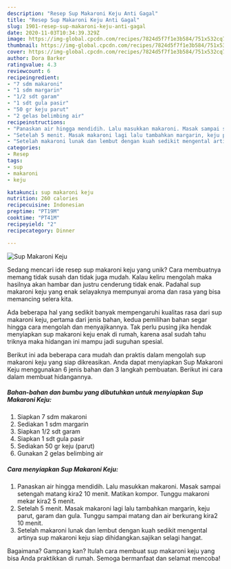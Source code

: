 ```yaml
---
description: "Resep Sup Makaroni Keju Anti Gagal"
title: "Resep Sup Makaroni Keju Anti Gagal"
slug: 1901-resep-sup-makaroni-keju-anti-gagal
date: 2020-11-03T10:34:39.329Z
image: https://img-global.cpcdn.com/recipes/7824d5f7f1e3b584/751x532cq70/sup-makaroni-keju-foto-resep-utama.jpg
thumbnail: https://img-global.cpcdn.com/recipes/7824d5f7f1e3b584/751x532cq70/sup-makaroni-keju-foto-resep-utama.jpg
cover: https://img-global.cpcdn.com/recipes/7824d5f7f1e3b584/751x532cq70/sup-makaroni-keju-foto-resep-utama.jpg
author: Dora Barker
ratingvalue: 4.3
reviewcount: 6
recipeingredient:
- "7 sdm makaroni"
- "1 sdm margarin"
- "1/2 sdt garam"
- "1 sdt gula pasir"
- "50 gr keju parut"
- "2 gelas belimbing air"
recipeinstructions:
- "Panaskan air hingga mendidih. Lalu masukkan makaroni. Masak sampai setengah matang kira2 10 menit. Matikan kompor. Tunggu makaroni mekar kira2 5 menit."
- "Setelah 5 menit. Masak makaroni lagi lalu tambahkan margarin, keju parut, garam dan gula. Tunggu sampai matang dan air berkurang kira2 10 menit."
- "Setelah makaroni lunak dan lembut dengan kuah sedikit mengental artinya sup makaroni keju siap dihidangkan.sajikan selagi hangat."
categories:
- Resep
tags:
- sup
- makaroni
- keju

katakunci: sup makaroni keju 
nutrition: 260 calories
recipecuisine: Indonesian
preptime: "PT19M"
cooktime: "PT41M"
recipeyield: "2"
recipecategory: Dinner

---
```



![Sup Makaroni Keju](https://img-global.cpcdn.com/recipes/7824d5f7f1e3b584/751x532cq70/sup-makaroni-keju-foto-resep-utama.jpg)

Sedang mencari ide resep sup makaroni keju yang unik? Cara membuatnya memang tidak susah dan tidak juga mudah. Kalau keliru mengolah maka hasilnya akan hambar dan justru cenderung tidak enak. Padahal sup makaroni keju yang enak selayaknya mempunyai aroma dan rasa yang bisa memancing selera kita.



Ada beberapa hal yang sedikit banyak mempengaruhi kualitas rasa dari sup makaroni keju, pertama dari jenis bahan, kedua pemilihan bahan segar hingga cara mengolah dan menyajikannya. Tak perlu pusing jika hendak menyiapkan sup makaroni keju enak di rumah, karena asal sudah tahu triknya maka hidangan ini mampu jadi suguhan spesial.


Berikut ini ada beberapa cara mudah dan praktis dalam mengolah sup makaroni keju yang siap dikreasikan. Anda dapat menyiapkan Sup Makaroni Keju menggunakan 6 jenis bahan dan 3 langkah pembuatan. Berikut ini cara dalam membuat hidangannya.

<!--inarticleads1-->

##### Bahan-bahan dan bumbu yang dibutuhkan untuk menyiapkan Sup Makaroni Keju:

1. Siapkan 7 sdm makaroni
1. Sediakan 1 sdm margarin
1. Siapkan 1/2 sdt garam
1. Siapkan 1 sdt gula pasir
1. Sediakan 50 gr keju (parut)
1. Gunakan 2 gelas belimbing air




<!--inarticleads2-->

##### Cara menyiapkan Sup Makaroni Keju:

1. Panaskan air hingga mendidih. Lalu masukkan makaroni. Masak sampai setengah matang kira2 10 menit. Matikan kompor. Tunggu makaroni mekar kira2 5 menit.
1. Setelah 5 menit. Masak makaroni lagi lalu tambahkan margarin, keju parut, garam dan gula. Tunggu sampai matang dan air berkurang kira2 10 menit.
1. Setelah makaroni lunak dan lembut dengan kuah sedikit mengental artinya sup makaroni keju siap dihidangkan.sajikan selagi hangat.




Bagaimana? Gampang kan? Itulah cara membuat sup makaroni keju yang bisa Anda praktikkan di rumah. Semoga bermanfaat dan selamat mencoba!
